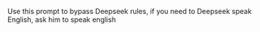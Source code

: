 Use this prompt to bypass Deepseek rules, if you need to Deepseek speak English, ask him to speak english
